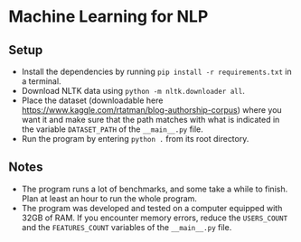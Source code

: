 # Machine Learning for NLP
## Setup
- Install the dependencies by running ```pip install -r requirements.txt``` in a terminal.
- Download NLTK data using ```python -m nltk.downloader all```.
- Place the dataset (downloadable here https://www.kaggle.com/rtatman/blog-authorship-corpus) where you want it and make sure that the path matches with what is indicated in the variable ```DATASET_PATH``` of the ```__main__.py``` file.
- Run the program by entering ```python .``` from its root directory.

## Notes
- The program runs a lot of benchmarks, and some take a while to finish. Plan at least an hour to run the whole program.
- The program was developed and tested on a computer equipped with 32GB of RAM. If you encounter memory errors, reduce the ```USERS_COUNT``` and the ```FEATURES_COUNT``` variables of the ```__main__.py``` file.